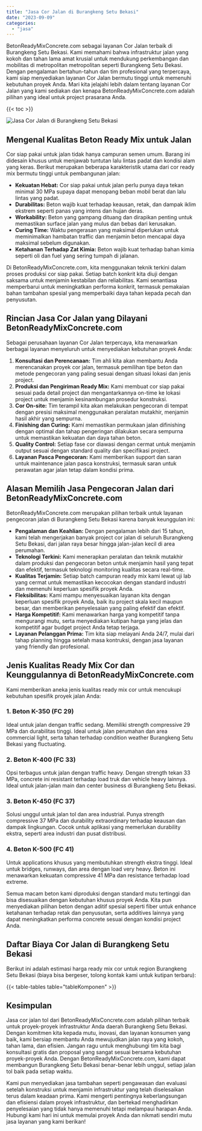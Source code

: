 ```yaml
---
title: "Jasa Cor Jalan di Burangkeng Setu Bekasi"
date: "2023-09-09"
categories: 
  - "jasa"
---
```


BetonReadyMixConcrete.com sebagai layanan Cor Jalan terbaik di Burangkeng Setu Bekasi. Kami memahami bahwa infrastruktur jalan yang kokoh dan tahan lama amat krusial untuk mendukung perkembangan dan mobilitas di metropolitan metropolitan seperti Burangkeng Setu Bekasi. Dengan pengalaman bertahun-tahun dan tim profesional yang terpercaya, kami siap menyediakan layanan Cor Jalan bermutu tinggi untuk memenuhi kebutuhan proyek Anda. Mari kita jelajahi lebih dalam tentang layanan Cor Jalan yang kami sediakan dan kenapa BetonReadyMixConcrete.com adalah pilihan yang ideal untuk project prasarana Anda.

{{< toc >}}

![Jasa Cor Jalan di Burangkeng Setu Bekasi](https://betoncor8.github.io/cor/harga-beton-readymix-concrete%20(24).png)

## Mengenal Kualitas Beton Ready Mix untuk Jalan

Cor siap pakai untuk jalan tidak hanya campuran semen umum. Barang ini didesain khusus untuk menjawab tuntutan lalu lintas padat dan kondisi alam yang keras. Berikut merupakan beberapa karakteristik utama dari cor ready mix bermutu tinggi untuk pembangunan jalan:

- **Kekuatan Hebat:** Cor siap pakai untuk jalan perlu punya daya tekan minimal 30 MPa supaya dapat menopang beban mobil berat dan lalu lintas yang padat.
- **Durabilitas:** Beton wajib kuat terhadap keausan, retak, dan dampak iklim ekstrem seperti panas yang intens dan hujan deras.
- **Workability:** Beton yang gampang dituang dan dirapikan penting untuk memastikan surface jalan yang mulus dan bebas dari kerusakan.
- **Curing Time:** Waktu pengerasan yang maksimal diperlukan untuk meminimalkan hambatan traffic dan menjamin beton mencapai daya maksimal sebelum digunakan.
- **Ketahanan Terhadap Zat Kimia:** Beton wajib kuat terhadap bahan kimia seperti oli dan fuel yang sering tumpah di jalanan.

Di BetonReadyMixConcrete.com, kita menggunakan teknik terkini dalam proses produksi cor siap pakai. Setiap batch konkrit kita diuji dengan saksama untuk menjamin kestabilan dan reliabilitas. Kami senantiasa memperbarui untuk meningkatkan performa konkrit, termasuk pemakaian bahan tambahan spesial yang memperbaiki daya tahan kepada pecah dan penyusutan.

## Rincian Jasa Cor Jalan yang Dilayani BetonReadyMixConcrete.com

Sebagai perusahaan layanan Cor Jalan terpercaya, kita menawarkan berbagai layanan menyeluruh untuk menyediakan kebutuhan proyek Anda:

1. **Konsultasi dan Perencanaan:** Tim ahli kita akan membantu Anda merencanakan proyek cor jalan, termasuk pemilihan tipe beton dan metode pengecoran yang paling sesuai dengan situasi lokasi dan jenis project.
2. **Produksi dan Pengiriman Ready Mix:** Kami membuat cor siap pakai sesuai pada detail project dan mengantarkannya on-time ke lokasi project untuk menjamin kesinambungan prosedur konstruksi.
3. **Cor On-site:** Tim terampil kita akan melakukan pengecoran di tempat dengan presisi maksimal menggunakan peralatan mutakhir, menjamin hasil akhir yang sempurna.
4. **Finishing dan Curing:** Kami memastikan permukaan jalan difinishing dengan optimal dan tahap pengeringan dilakukan secara sempurna untuk memastikan kekuatan dan daya tahan beton.
5. **Quality Control:** Setiap fase cor diawasi dengan cermat untuk menjamin output sesuai dengan standard quality dan specifikasi project.
6. **Layanan Pasca Pengecoran:** Kami memberikan support dan saran untuk maintenance jalan pasca konstruksi, termasuk saran untuk perawatan agar jalan tetap dalam kondisi prima.

## Alasan Memilih Jasa Pengecoran Jalan dari BetonReadyMixConcrete.com

BetonReadyMixConcrete.com merupakan pilihan terbaik untuk layanan pengecoran jalan di Burangkeng Setu Bekasi karena banyak keunggulan ini:

- **Pengalaman dan Keahlian:** Dengan pengalaman lebih dari 15 tahun, kami telah mengerjakan banyak project cor jalan di seluruh Burangkeng Setu Bekasi, dari jalan raya besar hingga jalan-jalan kecil di area perumahan.
- **Teknologi Terkini:** Kami menerapkan peralatan dan teknik mutakhir dalam produksi dan pengecoran beton untuk menjamin hasil yang tepat dan efektif, termasuk teknologi monitoring kualitas secara real-time.
- **Kualitas Terjamin:** Setiap batch campuran ready mix kami lewat uji lab yang cermat untuk memastikan kecocokan dengan standard industri dan memenuhi keperluan spesifik proyek Anda.
- **Fleksibilitas:** Kami mampu menyesuaikan layanan kita dengan keperluan spesifik proyek Anda, baik itu project skala kecil maupun besar, dan memberikan penyelesaian yang paling efektif dan efektif.
- **Harga Kompetitif:** Kami menawarkan harga yang kompetitif tanpa mengurangi mutu, serta menyediakan kutipan harga yang jelas dan kompetitif agar budget project Anda tetap terjaga.
- **Layanan Pelanggan Prima:** Tim kita siap melayani Anda 24/7, mulai dari tahap planning hingga setelah masa kontruksi, dengan jasa layanan yang friendly dan profesional.

## Jenis Kualitas Ready Mix Cor dan Keunggulannya di BetonReadyMixConcrete.com

Kami memberikan aneka jenis kualitas ready mix cor untuk mencukupi kebutuhan spesifik proyek jalan Anda:

### 1\. Beton K-350 (FC 29)

Ideal untuk jalan dengan traffic sedang. Memiliki strength compressive 29 MPa dan durabilitas tinggi. Ideal untuk jalan perumahan dan area commercial light, serta tahan terhadap condition weather Burangkeng Setu Bekasi yang fluctuating.

### 2\. Beton K-400 (FC 33)

Opsi terbagus untuk jalan dengan traffic heavy. Dengan strength tekan 33 MPa, concrete ini resistant terhadap load truk dan vehicle heavy lainnya. Ideal untuk jalan-jalan main dan center business di Burangkeng Setu Bekasi.

### 3\. Beton K-450 (FC 37)

Solusi unggul untuk jalan tol dan area industrial. Punya strength compressive 37 MPa dan durability extraordinary terhadap keausan dan dampak lingkungan. Cocok untuk aplikasi yang memerlukan durability ekstra, seperti area industri dan pusat distribusi.

### 4\. Beton K-500 (FC 41)

Untuk applications khusus yang membutuhkan strength ekstra tinggi. Ideal untuk bridges, runways, dan area dengan load very heavy. Beton ini menawarkan kekuatan compressive 41 MPa dan resistance terhadap load extreme.

Semua macam beton kami diproduksi dengan standard mutu tertinggi dan bisa disesuaikan dengan kebutuhan khusus proyek Anda. Kita pun menyediakan pilihan beton dengan aditif spesial seperti fiber untuk enhance ketahanan terhadap retak dan penyusutan, serta additives lainnya yang dapat meningkatkan performa concrete sesuai dengan kondisi project Anda.

## Daftar Biaya Cor Jalan di Burangkeng Setu Bekasi

Berikut ini adalah estimasi harga ready mix cor untuk region Burangkeng Setu Bekasi (biaya bisa bergeser, tolong kontak kami untuk kutipan terbaru):

{{< table-tables table="tableKomponen" >}}

## Kesimpulan

Jasa cor jalan tol dari BetonReadyMixConcrete.com adalah pilihan terbaik untuk proyek-proyek infrastruktur Anda daerah Burangkeng Setu Bekasi. Dengan komitmen kita kepada mutu, inovasi, dan layanan konsumen yang baik, kami bersiap membantu Anda mewujudkan jalan raya yang kokoh, tahan lama, dan efisien. Jangan ragu untuk menghubungi tim kita bagi konsultasi gratis dan proposal yang sangat sesuai bersama kebutuhan proyek-proyek Anda. Dengan BetonReadyMixConcrete.com, kami dapat membangun Burangkeng Setu Bekasi benar-benar lebih unggul, setiap jalan tol baik pada setiap waktu.

Kami pun menyediakan jasa tambahan seperti pengawasan dan evaluasi setelah konstruksi untuk menjamin infrastruktur yang telah diselesaikan terus dalam keadaan prima. Kami mengerti pentingnya keberlangsungan dan efisiensi dalam proyek infrastruktur, dan bertekad menghadirkan penyelesaian yang tidak hanya memenuhi tetapi melampaui harapan Anda. Hubungi kami hari ini untuk memulai proyek Anda dan nikmati sendiri mutu jasa layanan yang kami berikan!
